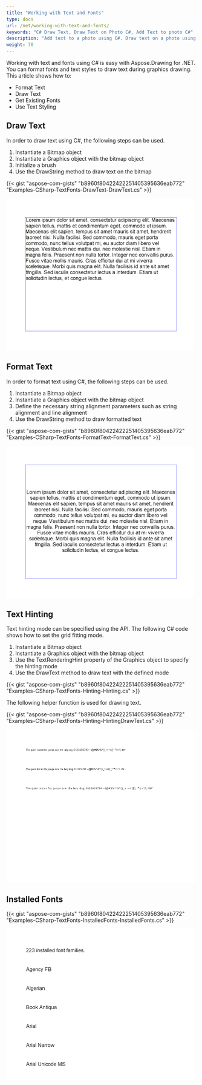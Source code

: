 ```yaml
---
title: "Working with Text and Fonts"
type: docs
url: /net/working-with-text-and-fonts/
keywords: "C# Draw Text, Draw Text on Photo C#, Add Text to photo C#"
description: "Add text to a photo using C#. Draw text on a photo using C# and VB.NET. Draw with different fonts using C#."
weight: 70
---
```


Working with text and fonts using C# is easy with Aspose.Drawing for .NET. You can format fonts and text styles to draw text during graphics drawing. This article shows how to:

- Format Text
- Draw Text
- Get Existing Fonts
- Use Text Styling
## **Draw Text**
In order to draw text using C#, the following steps can be used.

1. Instantiate a Bitmap object
1. Instantiate a Graphics object with the bitmap object
1. Initialize a brush
1. Use the DrawString method to draw text on the bitmap

{{< gist "aspose-com-gists" "b8960f80422422251405395636eab772" "Examples-CSharp-TextFonts-DrawText-DrawText.cs" >}}

<img src="https://github.com/aspose-drawing/Aspose.Drawing-for-.NET/raw/master/Examples/Data/TextFonts/DrawText_out.png" alt="Draw text" width="500" />

## **Format Text**
In order to format text using C#, the following steps can be used.

1. Instantiate a Bitmap object
1. Instantiate a Graphics object with the bitmap object
1. Define the necessary string alignment parameters such as string alignment and line alignment
1. Use the DrawString method to draw formatted text

{{< gist "aspose-com-gists" "b8960f80422422251405395636eab772" "Examples-CSharp-TextFonts-FormatText-FormatText.cs" >}}

<img src="https://github.com/aspose-drawing/Aspose.Drawing-for-.NET/raw/master/Examples/Data/TextFonts/FormatText_out.png" alt="Format text" width="500" />

## **Text Hinting**
Text hinting mode can be specified using the API. The following C# code shows how to set the grid fitting mode.

1. Instantiate a Bitmap object
1. Instantiate a Graphics object with the bitmap object
1. Use the TextRenderingHint property of the Graphics object to specify the hinting mode
1. Use the DrawText method to draw text with the defined mode

{{< gist "aspose-com-gists" "b8960f80422422251405395636eab772" "Examples-CSharp-TextFonts-Hinting-Hinting.cs" >}}

The following helper function is used for drawing text.

{{< gist "aspose-com-gists" "b8960f80422422251405395636eab772" "Examples-CSharp-TextFonts-Hinting-HintingDrawText.cs" >}}

<img src="https://github.com/aspose-drawing/Aspose.Drawing-for-.NET/raw/master/Examples/Data/TextFonts/Hinting_out.png" alt="Text hinting" />

## **Installed Fonts**


{{< gist "aspose-com-gists" "b8960f80422422251405395636eab772" "Examples-CSharp-TextFonts-InstalledFonts-InstalledFonts.cs" >}}

<img src="https://github.com/aspose-drawing/Aspose.Drawing-for-.NET/raw/master/Examples/Data/TextFonts/InstalledFonts_out.png" alt="Installed fonts" width="500" />